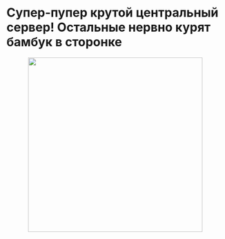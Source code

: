# Супер-пупер крутой центральный сервер! Остальные нервно курят бамбук в сторонке

<p align="center">
    <img src="./sinus.gif" height="404
    px"/>
</p>
